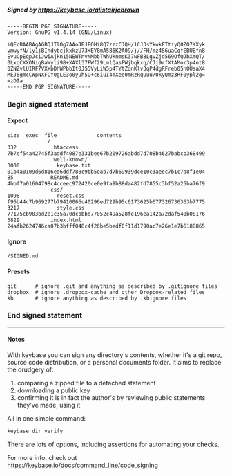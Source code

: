 ##### Signed by https://keybase.io/alistairjcbrown
```
-----BEGIN PGP SIGNATURE-----
Version: GnuPG v1.4.14 (GNU/Linux)

iQEcBAABAgAGBQJTlOg7AAoJEJEOHi8Q7zzzCJQH/1CJ3sYkwkFTtiyQ0ZO7KXyk
vmwyfN/ly1jBIhdybcjkxkzU73+EY8mA586K2A09/j//FH/mz4S6uaCqfEBUBfn8
EvuCpEqpJciJwiAjkn15NEWTnvNMbbTWhUknmsK37wFB8LgvZjd569OfQJbXmQT/
0LxqCXXONigBaWyli98+XAXl37FWf29LmlQasFWjbqkxq/CJj9rfXtAMor3p4nt8
0ZNZvlUIRF7VX+bDhWPbbIt0JS5VyLiW5p4TYtZonKlv3qP4dgRFreb05nOUsaX4
MEJ6gmcCWpNXFCY0gLE3o0yuh5O+c6iuI4mXee0mRzRqUuu/0kyQmz3RF0ypl2g=
=zDIa
-----END PGP SIGNATURE-----

```

<!-- END SIGNATURES -->

### Begin signed statement 

#### Expect

```
size  exec  file             contents                                                        
            ./                                                                               
332           .htaccess      7b7ef54a42745f3addf4087e331bee67b209726abdd7d708b4627babcb368499
              .well-known/                                                                   
3000            keybase.txt  01b4a0109d6d816ed6ddf788c9bb5eab7d7b69939dce10c3aeec7b1c7a8f1e04
85            README.md      4bbf7a01604798c4cceec972420ce0e9fa9b88da482fd7855c3bf52a25ba76f9
              css/                                                                           
1098            reset.css    f96b44c7b969277b79410066c40296ed729b95c6173625b677326736363b7775
3217            style.css    77175cb903bd2e1c35a70dcbbbd77052c49a528fe196ea142a72daf540b08176
3829          index.html     24afb2624746ca07b3bfff048c4f26be5bedf0f11d1790ac7e26e1e7b6188865
```

#### Ignore

```
/SIGNED.md
```

#### Presets

```
git      # ignore .git and anything as described by .gitignore files
dropbox  # ignore .dropbox-cache and other Dropbox-related files    
kb       # ignore anything as described by .kbignore files          
```

<!-- summarize version = 0.0.8 -->

### End signed statement

<hr>

#### Notes

With keybase you can sign any directory's contents, whether it's a git repo,
source code distribution, or a personal documents folder. It aims to replace the drudgery of:

  1. comparing a zipped file to a detached statement
  2. downloading a public key
  3. confirming it is in fact the author's by reviewing public statements they've made, using it

All in one simple command:

```bash
keybase dir verify
```

There are lots of options, including assertions for automating your checks.

For more info, check out https://keybase.io/docs/command_line/code_signing
